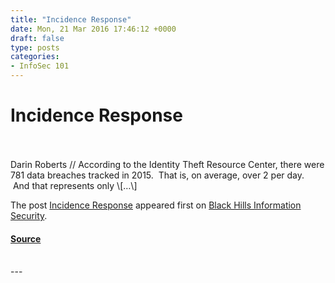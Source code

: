 ```yaml
---
title: "Incidence Response"
date: Mon, 21 Mar 2016 17:46:12 +0000
draft: false
type: posts
categories: 
- InfoSec 101
---
```

# Incidence Response

<br/>

<br/>
Darin Roberts // According to the Identity Theft Resource Center, there were 781 data breaches tracked in 2015.  That is, on average, over 2 per day.  And that represents only \[…\]

The post [Incidence Response](https://www.blackhillsinfosec.com/incidence-response/) appeared first on [Black Hills Information Security](https://www.blackhillsinfosec.com).

#### [Source](https://www.blackhillsinfosec.com/incidence-response/)

<br/>
---
